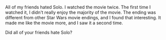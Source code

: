 All of my friends hated Solo. I watched the movie twice. The first time I watched it, I didn't really enjoy the majority of the movie. 
The ending was different from other Star Wars movie endings, and I found that interesting.
It made me like the movie more, and I saw it a second time. 

Did all of your friends hate Solo?

